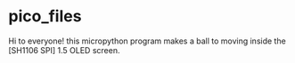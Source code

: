 # pico_files

Hi to everyone! this micropython program makes a ball to moving inside the [SH1106 SPI] 1.5 OLED screen.
